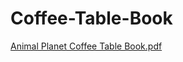 # Coffee-Table-Book

[Animal Planet Coffee Table Book.pdf](https://github.com/InuriGunathilaka22/Coffee-Table-Book/files/11336790/Animal.Planet.Coffee.Table.Book.pdf)





